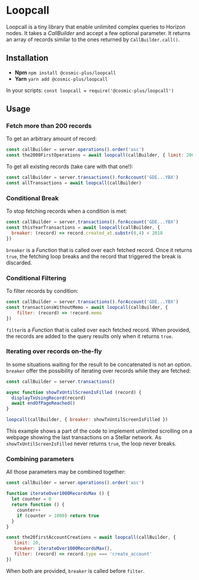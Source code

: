 # Loopcall

Loopcall is a tiny library that enable unlimited complex queries to Horizon 
nodes. It takes a *CallBuilder* and accept a few optional parameter. It returns 
an array of records similar to the ones returned by `CallBuilder.call()`.

## Installation

* **Npm** `npm install @cosmic-plus/loopcall`
* **Yarn** `yarn add @cosmic-plus/loopcall`

In your scripts: `const loopcall = require('@cosmic-plus/loopcall')`

## Usage

### Fetch more than 200 records

To get an arbitrary amount of record:

```js
const callBuilder = server.operations().order('asc')
const the2000FirstOperations = await loopcall(callBuilder, { limit: 2000 })
```

To get all existing records (take care with that one!):

```js
const callBuilder = server.transactions().forAccount('GDE...YBX')
const allTransactions = await loopcall(callBuilder)
```

### Conditional Break

To stop fetching records when a condition is met:

```js
const callBuilder = server.transactions().forAccount('GDE...YBX')
const thisYearTransactions = await loopcall(callBuilder, {
  breaker: (record) => record.created_at.substr(0,4) < 2018
})
```

`breaker` is a *Function* that is called over each fetched record. Once it 
returns `true`, the fetching loop breaks and the record that triggered 
the break is discarded.

### Conditional Filtering

To filter records by condition:

```js
const callBuilder = server.transactions().forAccount('GDE...YBX')
const transactionsWithoutMemo = await loopcall(callBuilder, {
    filter: (record) => !record.memo
})
```

`filter`is a *Function* that is called over each fetched record. When provided, 
the records are added to the query results only when it returns `true`.

### Iterating over records on-the-fly

In some situations waiting for the result to be concatenated is not an option.
`breaker` offer the possibility of iterating over records while they are
fetched:

```js
const callBuilder = server.transactions()

async function showTxUntilScreenIsFilled (record) {
  displayTxUsingRecord(record)
  await endOfPageReached()
}

loopcall(callBuilder, { breaker: showTxUntilScreenIsFilled })
```

This example shows a part of the code to implement unlimited scrolling on a 
webpage showing the last transactions on a Stellar network. As 
`showTxUntilScreenIsFilled` never returns `true`, the loop never breaks.

### Combining parameters

All those parameters may be combined together:

```js
const callBuilder = server.operations().order('asc')

function iterateOver1000RecordsMax () {
  let counter = 0
  return function () {
    counter++
    if (counter > 1000) return true
  }
}

const the20firstAccountCreations = await loopcall(callBuilder, {
   limit: 20,
   breaker: iterateOver1000RecordsMax(),
   filter: (record) => record.type === 'create_account'
})
```

When both are provided, `breaker` is called before `filter`.
